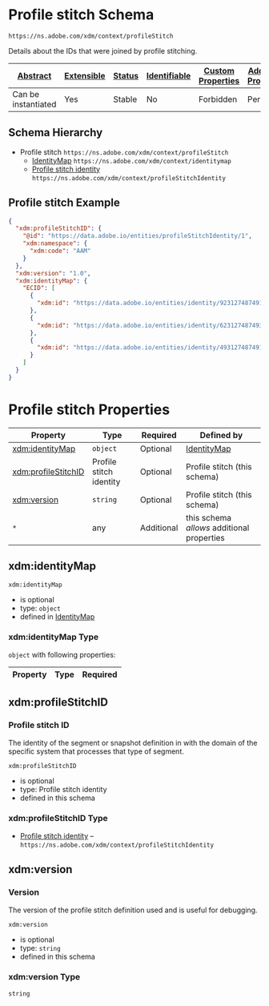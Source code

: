 
# Profile stitch Schema

```
https://ns.adobe.com/xdm/context/profileStitch
```

Details about the IDs that were joined by profile stitching.

| [Abstract](../../abstract.md) | [Extensible](../../extensions.md) | [Status](../../status.md) | [Identifiable](../../id.md) | [Custom Properties](../../extensions.md) | [Additional Properties](../../extensions.md) | Defined In |
|-------------------------------|-----------------------------------|---------------------------|-----------------------------|------------------------------------------|----------------------------------------------|------------|
| Can be instantiated | Yes | Stable | No | Forbidden | Permitted | [datatypes/profilestitch.schema.json](datatypes/profilestitch.schema.json) |
## Schema Hierarchy

* Profile stitch `https://ns.adobe.com/xdm/context/profileStitch`
  * [IdentityMap](../mixins/shared/identitymap.schema.md) `https://ns.adobe.com/xdm/context/identitymap`
  * [Profile stitch identity](profilestitchidentity.schema.md) `https://ns.adobe.com/xdm/context/profileStitchIdentity`


## Profile stitch Example
```json
{
  "xdm:profileStitchID": {
    "@id": "https://data.adobe.io/entities/profileStitchIdentity/1",
    "xdm:namespace": {
      "xdm:code": "AAM"
    }
  },
  "xdm:version": "1.0",
  "xdm:identityMap": {
    "ECID": [
      {
        "xdm:id": "https://data.adobe.io/entities/identity/92312748749128"
      },
      {
        "xdm:id": "https://data.adobe.io/entities/identity/62312748749321"
      },
      {
        "xdm:id": "https://data.adobe.io/entities/identity/49312748749132"
      }
    ]
  }
}
```

# Profile stitch Properties

| Property | Type | Required | Defined by |
|----------|------|----------|------------|
| [xdm:identityMap](#xdmidentitymap) | `object` | Optional | [IdentityMap](../mixins/shared/identitymap.schema.md#xdmidentitymap) |
| [xdm:profileStitchID](#xdmprofilestitchid) | Profile stitch identity | Optional | Profile stitch (this schema) |
| [xdm:version](#xdmversion) | `string` | Optional | Profile stitch (this schema) |
| `*` | any | Additional | this schema *allows* additional properties |

## xdm:identityMap


`xdm:identityMap`
* is optional
* type: `object`
* defined in [IdentityMap](../mixins/shared/identitymap.schema.md#xdmidentitymap)

### xdm:identityMap Type


`object` with following properties:


| Property | Type | Required |
|----------|------|----------|






## xdm:profileStitchID
### Profile stitch ID

The identity of the segment or snapshot definition in with the domain of the specific system that processes that type of segment.

`xdm:profileStitchID`
* is optional
* type: Profile stitch identity
* defined in this schema

### xdm:profileStitchID Type


* [Profile stitch identity](profilestitchidentity.schema.md) – `https://ns.adobe.com/xdm/context/profileStitchIdentity`





## xdm:version
### Version

The version of the profile stitch definition used and is useful for debugging.

`xdm:version`
* is optional
* type: `string`
* defined in this schema

### xdm:version Type


`string`





